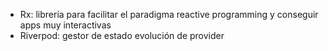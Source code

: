 - Rx: librería para facilitar el paradigma reactive programming y conseguir apps muy interactivas
- Riverpod: gestor de estado evolución de provider
